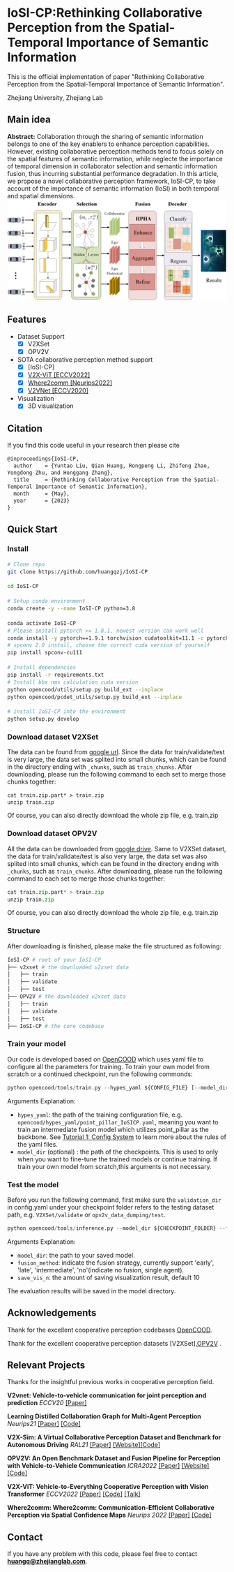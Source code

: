 # IoSI-CP:Rethinking Collaborative Perception from the Spatial-Temporal Importance of Semantic Information
This is the official implementation of paper "Rethinking Collaborative Perception from the Spatial-Temporal Importance of Semantic Information".

 Zhejiang University, Zhejiang Lab

## Main idea
**Abstract:**  Collaboration through the sharing of semantic information belongs to one of the key enablers to enhance perception capabilities. However, existing collaborative perception methods tend to focus solely on the spatial features of semantic information, while neglecte the importance of temporal dimension in collaborator selection and semantic information fusion, thus incurring substantial performance degradation. In this article, we propose a novel collaborative perception framework, IoSI-CP, to take account of the importance of semantic information (IoSI) in both temporal and spatial dimensions. 
![teaser](images/IoSICP.png)
## Features

- Dataset Support
  - [x] V2XSet
  - [x] OPV2V

- SOTA collaborative perception method support
    - [x] [IoSI-CP]
    - [x] [V2X-ViT [ECCV2022]](https://arxiv.org/abs/2203.10638)
    - [x] [Where2comm [Neurips2022]](https://arxiv.org/abs/2209.12836)
    - [x] [V2VNet [ECCV2020]](https://arxiv.org/abs/2008.07519)

- Visualization
  - [x] 3D visualization

## Citation

If you find this code useful in your research then please cite

```
@inproceedings{IoSI-CP,
  author    = {Yuntao Liu, Qian Huang, Rongpeng Li, Zhifeng Zhao, Yongdong Zhu, and Honggang Zhang},
  title     = {Rethinking Collaborative Perception from the Spatial-Temporal Importance of Semantic Information},
  month     = {May},  
  year      = {2023}
}
```

## Quick Start
### Install
```bash
# Clone repo
git clone https://github.com/huangqzj/IoSI-CP

cd IoSI-CP

# Setup conda environment
conda create -y --name IoSI-CP python=3.8

conda activate IoSI-CP
# Please install pytorch >= 1.8.1, newest version can work well
conda install -y pytorch==1.9.1 torchvision cudatoolkit=11.1 -c pytorch
# spconv 2.0 install, choose the correct cuda version of yourself
pip install spconv-cu111

# Install dependencies
pip install -r requirements.txt
# Install bbx nms calculation cuda version
python opencood/utils/setup.py build_ext --inplace
python opencood/pcdet_utils/setup.py build_ext --inplace

# install IoSI-CP into the environment
python setup.py develop
```

### Download dataset V2XSet
The data can be found from [google url](https://drive.google.com/drive/folders/1r5sPiBEvo8Xby-nMaWUTnJIPK6WhY1B6?usp=sharing).  Since the data for train/validate/test
is very large, the data set was splited into small chunks, which can be found in the directory ending with `_chunks`, such as `train_chunks`. After downloading, please run the following command to each set to merge those chunks together:

```
cat train.zip.part* > train.zip
unzip train.zip
```
Of course, you can also directly download the whole zip file, e.g. train.zip

### Download dataset OPV2V
All the data can be downloaded from [google drive](https://drive.google.com/drive/folders/1dkDeHlwOVbmgXcDazZvO6TFEZ6V_7WUu). Same to V2XSet dataset, the data for train/validate/test
is also very large, the data set was also splited into small chunks, which can be found in the directory ending with `_chunks`, such as `train_chunks`. After downloading, please run the following command to each set to merge those chunks together:

```python
cat train.zip.part* > train.zip
unzip train.zip
```
Of course, you can also directly download the whole zip file, e.g. train.zip

### Structure
After downloading is finished, please make the file structured as following:

```sh
IoSI-CP # root of your IoSI-CP
├── v2xset # the downloaded v2xset data
│   ├── train
│   ├── validate
│   ├── test
├── OPV2V # the downloaded v2xset data
│   ├── train
│   ├── validate
│   ├── test
├── IoSI-CP # the core codebase

```


### Train your model
Our code is developed based on [OpenCOOD](https://github.com/DerrickXuNu/OpenCOOD) which uses yaml file to configure all the parameters for training. To train your own model from scratch or a continued checkpoint, run the following commonds:
```python
python opencood/tools/train.py --hypes_yaml ${CONFIG_FILE} [--model_dir  ${CHECKPOINT_FOLDER}]
```
Arguments Explanation:
- `hypes_yaml`: the path of the training configuration file, e.g. `opencood/hypes_yaml/point_pillar_IoSICP.yaml`, meaning you want to train
an intermediate fusion model which utilizes point_pillar as the backbone. See [Tutorial 1: Config System](https://opencood.readthedocs.io/en/latest/md_files/config_tutorial.html) to learn more about the rules of the yaml files.
- `model_dir` (optional) : the path of the checkpoints. This is used to only when you want to fine-tune the trained models or continue training. If train your own model from scratch,this arguments is not necessary. 

### Test the model
Before you run the following command, first make sure the `validation_dir` in config.yaml under your checkpoint folder
refers to the testing dataset path, e.g. `V2XSet/validate` or `opv2v_data_dumping/test`. 

```python
python opencood/tools/inference.py --model_dir ${CHECKPOINT_FOLDER} --fusion_method ${FUSION_STRATEGY} --save_vis_n ${amount}
```
Arguments Explanation:
- `model_dir`: the path to your saved model.
- `fusion_method`: indicate the fusion strategy, currently support 'early', 'late', 'intermediate', 'no'(indicate no fusion, single agent).
- `save_vis_n`: the amount of saving visualization result, default 10

The evaluation results  will be saved in the model directory.

## Acknowledgements
Thank for the excellent cooperative perception codebases [OpenCOOD](https://github.com/DerrickXuNu/OpenCOOD).

Thank for the excellent cooperative perception datasets [V2XSet],[OPV2V](https://mobility-lab.seas.ucla.edu/opv2v/) .

## Relevant Projects

Thanks for the insightful previous works in cooperative perception field.

**V2vnet: Vehicle-to-vehicle communication for joint perception and prediction** 
*ECCV20* [[Paper]](https://arxiv.org/abs/2008.07519) 

**Learning Distilled Collaboration Graph for Multi-Agent Perception** 
*Neurips21* [[Paper]](https://arxiv.org/abs/2111.00643) [[Code]](https://github.com/DerrickXuNu/OpenCOOD)

**V2X-Sim: A Virtual Collaborative Perception Dataset and Benchmark for Autonomous Driving** 
*RAL21* [[Paper]](https://arxiv.org/abs/2111.00643) [[Website]](https://ai4ce.github.io/V2X-Sim/)[[Code]](https://github.com/ai4ce/V2X-Sim)

**OPV2V: An Open Benchmark Dataset and Fusion Pipeline for Perception with Vehicle-to-Vehicle Communication** 
*ICRA2022* [[Paper]](https://arxiv.org/abs/2109.07644) [[Website]](https://mobility-lab.seas.ucla.edu/opv2v/) [[Code]](https://github.com/DerrickXuNu/OpenCOOD)

**V2X-ViT: Vehicle-to-Everything Cooperative Perception with Vision Transformer** *ECCV2022* [[Paper]](https://arxiv.org/abs/2203.10638) [[Code]](https://github.com/DerrickXuNu/v2x-vit) [[Talk]](https://course.zhidx.com/c/MmQ1YWUyMzM1M2I3YzVlZjE1NzM=)

**Where2comm: Where2comm: Communication-Efficient Collaborative Perception via Spatial Confidence Maps** *Neurips 2022* [[Paper]](https://arxiv.org/abs/2209.12836) [[Code]](https://github.com/MediaBrain-SJTU/Where2comm) 



## Contact

If you have any problem with this code, please feel free to contact **huangq@zhejianglab.com**.

